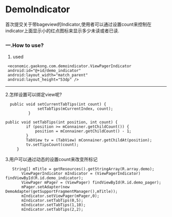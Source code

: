 # DemoIndicator
首次提交关于带bageview的Indicator,使用者可以通过设置count来控制在indicator上面显示小的红点图标来显示多少未读或者已读.

### 一.How to use?

 1. used

   ```
    <economic.gaokong.com.demoindicator.ViewPagerIndicator
    android:id="@+id/demo_indicator"
    android:layout_width="match_parent"
    android:layout_height="53dp" />
  ```


----------

 2.怎样设置可以绑定view呢?
 
  ```
    public void setCurrentTabTips(int count) {
                setTabTips(mCurrentIndex, count);
            }
  
   ```
   
   ```
   public void setTabTips(int position, int count) {
            if (position >= mConnainer.getChildCount()) {
                position = mConnainer.getChildCount() - 1;
            }
            TabView tv = (TabView) mConnainer.getChildAt(position);
            tv.setTipsCount(count);
        }
   
   ```
   
3.用户可以通过动态的设置count来改变所标记

 ```
    String[] mTitle = getResources().getStringArray(R.array.demo);
        ViewPagerIndicator mIndicator = (ViewPagerIndicator) findViewById(R.id.demo_indicator);
        ViewPager mPager = (ViewPager) findViewById(R.id.demo_pager);
        mPager.setAdapter(new DemoAdapter(getSupportFragmentManager(),mTitle));
        mIndicator.setViewPager(mPager,0);
        mIndicator.setTabTips(0,5);
        mIndicator.setTabTips(1,10);
        mIndicator.setTabTips(2,2);
 ```


